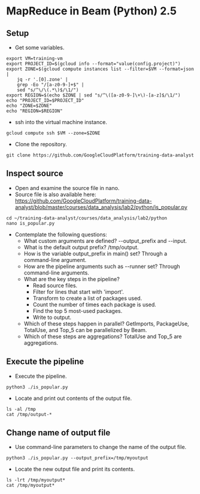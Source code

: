 # MapReduce in Beam (Python) 2.5

## Setup
- Get some variables.
```
export VM=training-vm
export PROJECT_ID=$(gcloud info --format="value(config.project)")
export ZONE=$(gcloud compute instances list --filter=$VM --format=json |
    jq -r '.[0].zone' |
    grep -Eo "/[a-z0-9-]+$" |
    sed "s/^\/\(.*\)$/\1/")
export REGION=$(echo $ZONE | sed "s/^\([a-z0-9-]\+\)-[a-z]$/\1/")
echo "PROJECT_ID=$PROJECT_ID"
echo "ZONE=$ZONE"
echo "REGION=$REGION"
```

- ssh into the virtual machine instance.
```
gcloud compute ssh $VM --zone=$ZONE
```

- Clone the repository.
```
git clone https://github.com/GoogleCloudPlatform/training-data-analyst
```

## Inspect source
- Open and examine the source file in nano.
- Source file is also available here: https://github.com/GoogleCloudPlatform/training-data-analyst/blob/master/courses/data_analysis/lab2/python/is_popular.py
```
cd ~/training-data-analyst/courses/data_analysis/lab2/python
nano is_popular.py
```

- Contemplate the following questions:
    - What custom arguments are defined? --output_prefix and --input.
    - What is the default output prefix? /tmp/output.
    - How is the variable output_prefix in main() set? Through a command-line argument.
    - How are the pipeline arguments such as --runner set? Through command-line arguments.
    - What are the key steps in the pipeline?
        - Read source files.
        - Filter for lines that start with 'import'.
        - Transform to create a list of packages used.
        - Count the number of times each package is used.
        - Find the top 5 most-used packages.
        - Write to output.
    - Which of these steps happen in parallel? GetImports, PackageUse, TotalUse, and Top_5 can be parallelized by Beam.
    - Which of these steps are aggregations? TotalUse and Top_5 are aggregations.

## Execute the pipeline
- Execute the pipeline.
```
python3 ./is_popular.py
```

- Locate and print out contents of the output file.
```
ls -al /tmp
cat /tmp/output-*
```

## Change name of output file
- Use command-line parameters to change the name of the output file.
```
python3 ./is_popular.py --output_prefix=/tmp/myoutput
```

- Locate the new output file and print its contents.
```
ls -lrt /tmp/myoutput*
cat /tmp/myoutput*
```